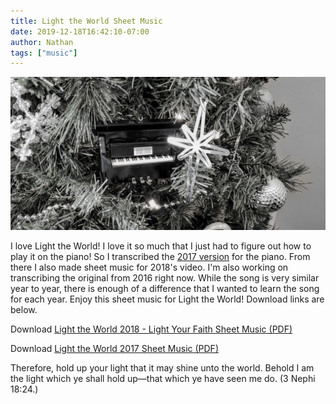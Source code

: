 ```yaml
---
title: Light the World Sheet Music
date: 2019-12-18T16:42:10-07:00
author: Nathan
tags: ["music"]
---
```


![Light the world tree](/assets/images/light-the-world.jpg)

I love Light the World! I love it so much that I just had to figure out how to play it on the piano! So I transcribed the [2017 version](https://www.youtube.com/watch?v=P_VRN7hcL_8) for the piano. From there I also made sheet music for 2018's video. I'm also working on transcribing the original from 2016 right now. While the song is very similar year to year, there is enough of a difference that I wanted to learn the song for each year. Enjoy this sheet music for Light the World! Download links are below.

Download [Light the World 2018 - Light Your Faith Sheet Music (PDF)](/files/light-the-world-sheet-music-2018.pdf)

Download [Light the World 2017 Sheet Music (PDF)](/files/light-the-world-sheet-music-2017.pdf)

Therefore, hold up your light that it may shine unto the world. Behold I am the light which ye shall hold up&mdash;that which ye have seen me do. (3 Nephi 18:24.)